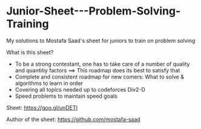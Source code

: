 # Junior-Sheet---Problem-Solving-Training
My solutions to Mostafa Saad's sheet for juniors to train on problem  solving

What is this sheet?
- To be a strong contestant, one has to take care of a number of quality and quantitiy factors
   ==> This roadmap does its best to satisfy that
- Complete and consistent roadmap for new comers: What to solve & algorithms to learn in order
- Covering all topics needed up to codeforces Div2-D
- Speed problems to maintain speed goals

Sheet: https://goo.gl/unDETI

Author of the sheet: https://github.com/mostafa-saad
